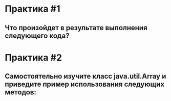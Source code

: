 # Практика #1
## Что произойдет в результате выполнения следующего кода?

# Практика #2
## Самостоятельно изучите класс java.util.Array и приведите пример использования следующих методов:

